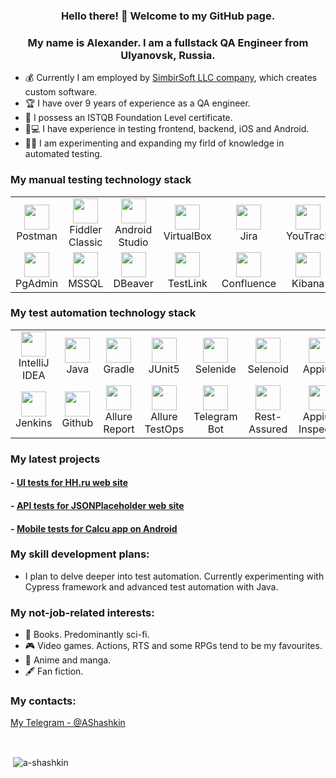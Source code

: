 <p align="center">
<h3 align="center"> Hello there! 👋 Welcome to my GitHub page. </h3>
</p>
<p align="center">
<h3 align="center">My name is Alexander. I am a fullstack QA Engineer from Ulyanovsk, Russia.</h3>
</p>

- :moneybag: Currently I am employed by [SimbirSoft LLC company](https://www.simbirsoft.com/en/), which creates custom software.
- 🏆 I have over 9 years of experience as a QA engineer.
- :gem: I possess an ISTQB Foundation Level certificate.
- :iphone::computer: I have experience in testing frontend, backend, iOS and Android.
- :man_student: I am experimenting and expanding my firld of knowledge in automated testing.

### My manual testing technology stack
<table>
<tbody>
<tr>
<td align="center"><src="https://www.jetbrains.com/idea/"><img src="https://res.cloudinary.com/postman/image/upload/t_team_logo/v1629869194/team/2893aede23f01bfcbd2319326bc96a6ed0524eba759745ed6d73405a3a8b67a8" width="40" height="40"><br>Postman</td>
<td align="center"><src="https://www.jetbrains.com/idea/"><img src="https://www.megaleechers.com/storage/Fiddler-Classic-Icon.png" width="40" height="40"><br>Fiddler Classic</td>
<td align="center"><src="https://www.jetbrains.com/idea/"><img src="https://upload.wikimedia.org/wikipedia/commons/thumb/9/95/Android_Studio_Icon_3.6.svg/1900px-Android_Studio_Icon_3.6.svg.png" width="40" height="40"><br>Android Studio</td>
<td align="center"><src="https://www.jetbrains.com/idea/"><img src="https://upload.wikimedia.org/wikipedia/commons/d/d5/Virtualbox_logo.png" width="40" height="40"><br>VirtualBox</td>
<td align="center"><src="https://www.jetbrains.com/idea/"><img src="https://logowik.com/content/uploads/images/jira2966.logowik.com.webp" width="40" height="40"><br>Jira</td>
<td align="center"><src="https://www.jetbrains.com/idea/"><img src="https://upload.wikimedia.org/wikipedia/commons/9/95/YouTrack_Icon.png" width="40" height="40"><br>YouTrack</td>
</tr>
<tr>
<td align="center"><src="https://www.jetbrains.com/idea/"><img src="https://developer.asustor.com/uploadIcons/0020_96009_1552971827_pgadmin-icon.png" width="40" height="40"><br>PgAdmin</td>
<td align="center"><src="https://www.jetbrains.com/idea/"><img src="https://i.pinimg.com/originals/32/a0/3a/32a03aee0c76419ec5bde950a62883bc.png" width="40" height="40"><br>MSSQL</td>
<td align="center"><src="https://www.jetbrains.com/idea/"><img src="https://upload.wikimedia.org/wikipedia/commons/thumb/b/b5/DBeaver_logo.svg/1200px-DBeaver_logo.svg.png" width="40" height="40"><br>DBeaver</td>
<td align="center"><src="https://www.jetbrains.com/idea/"><img src="https://secureanycloud.com/wp-content/uploads/sites/33/2016/04/testlink-logo1.png" width="40" height="40"><br>TestLink</td>
<td align="center"><src="https://www.jetbrains.com/idea/"><img src="https://cdn.worldvectorlogo.com/logos/confluence-1.svg" width="40" height="40"><br>Confluence</td>
<td align="center"><src="https://www.jetbrains.com/idea/"><img src="https://brandslogos.com/wp-content/uploads/images/large/elastic-kibana-logo.png" width="40" height="40"><br>Kibana</td>
</tbody>
</table>

### My test automation technology stack
<table>
<tbody>
<tr>
<td align="center"><src="https://www.jetbrains.com/idea/"><img src="https://upload.wikimedia.org/wikipedia/commons/thumb/9/9c/IntelliJ_IDEA_Icon.svg/1200px-IntelliJ_IDEA_Icon.svg.png" width="40" height="40"><br>IntelliJ IDEA</td>
<td align="center"><src="https://www.jetbrains.com/idea/"><img src="https://cdn-icons-png.flaticon.com/512/226/226777.png" width="40" height="40"><br>Java</td>
<td align="center"><src="https://www.jetbrains.com/idea/"><img src="https://static-00.iconduck.com/assets.00/gradle-icon-256x256-jq2wrvfo.png" width="40" height="40"><br>Gradle</td>
<td align="center"><src="https://www.jetbrains.com/idea/"><img src="https://junit.org/junit5/assets/img/junit5-logo.png" width="40" height="40"><br>JUnit5</td>
<td align="center"><src="https://www.jetbrains.com/idea/"><img src="https://user-images.githubusercontent.com/47101779/210963191-4a3df255-fcac-418b-a903-eada87d84120.png" width ="40" height="40"><br>Selenide</td>
<td align="center"><src="https://www.jetbrains.com/idea/"><img src="https://avatars.githubusercontent.com/u/26328913?s=280&v=4" width="40" height="40"><br>Selenoid</td>
<td align="center"><src="https://www.jetbrains.com/idea/"><img src="https://avatars.githubusercontent.com/u/3221291?s=280&v=4" width="40" height="40"><br>Appium</td>
</tr>
<tr>
<td align="center"><src="https://www.jetbrains.com/idea/"><img src="https://upload.wikimedia.org/wikipedia/commons/thumb/e/e9/Jenkins_logo.svg/1200px-Jenkins_logo.svg.png" width="40" height="40"><br>Jenkins</td>
<td align="center"><src="https://www.jetbrains.com/idea/"><img src="https://github.githubassets.com/images/modules/logos_page/GitHub-Mark.png" width="40" height="40"><br>Github</td>
<td align="center"><src="https://www.jetbrains.com/idea/"><img src="https://github.com/user-attachments/assets/24a5906d-3637-4476-be65-d8c6a0117ad1" width="40" height="40"><br>Allure Report</td>
<td align="center"><src="https://www.jetbrains.com/idea/"><img src="https://github.com/user-attachments/assets/8a195bae-4a86-43e8-a45c-fda52837b593" width="40" height="40"><br>Allure TestOps</td>
<td align="center"><src="https://www.jetbrains.com/idea/"><img src="https://upload.wikimedia.org/wikipedia/commons/thumb/8/82/Telegram_logo.svg/2048px-Telegram_logo.svg.png" width="40" height=![appium logo](https://github.com/user-attachments/assets/5140cd50-16c9-41e2-a569-20bad84d8caa)
"40"><br>Telegram Bot</td>
<td align="center"><src="https://www.jetbrains.com/idea/"><img src="https://media.trustradius.com/product-logos/M1/My/B8NQDTOWGI16.PNG" width="40" height="40"><br>Rest-Assured</td>
<td align="center"><src="https://www.jetbrains.com/idea/"><img src="https://img.informer.com/icons_mac/png/128/531/531471.png" width="40" height="40"><br>Appium Inspector</td>
</tr>
</tbody>
</table>

### My latest projects
#### - [UI tests for HH.ru web site](https://github.com/a-shashkin/hh-project-tests)
#### - [API tests for JSONPlaceholder web site](https://github.com/a-shashkin/jsonplaceholder-api-tests)
#### - [Mobile tests for Calcu app on Android](https://github.com/a-shashkin/calcu-tests)

### My skill development plans:
- I plan to delve deeper into test automation. Currently experimenting with Cypress framework and advanced test automation with Java.

### My not-job-related interests:
- :book: Books. Predominantly sci-fi.
- :video_game: Video games. Actions, RTS and some RPGs tend to be my favourites.
- :notebook_with_decorative_cover: Anime and manga.
- :fountain_pen: Fan fiction.

### My contacts:
[My Telegram - @AShashkin](https://t.me/AShashkin)

<br>
<p>&nbsp;<img align="center" src="https://github-readme-stats.vercel.app/api?username=a-shashkin&theme=chartreuse-dark&show_icons=true&locale=en" alt="a-shashkin" /></p>
